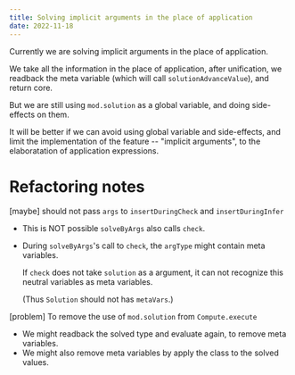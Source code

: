 ```yaml
---
title: Solving implicit arguments in the place of application
date: 2022-11-18
---
```


Currently we are solving implicit arguments in the place of application.

We take all the information in the place of application,
after unification, we readback the meta variable
(which will call `solutionAdvanceValue`),
and return core.

But we are still using `mod.solution` as a global variable,
and doing side-effects on them.

It will be better if we can avoid using global variable and side-effects,
and limit the implementation of the feature -- "implicit arguments",
to the elaboratation of application expressions.

# Refactoring notes

[maybe] should not pass `args` to `insertDuringCheck` and `insertDuringInfer`

- This is NOT possible `solveByArgs` also calls `check`.

- During `solveByArgs`'s call to `check`,
  the `argType` might contain meta variables.

  If `check` does not take `solution` as a argument,
  it can not recognize this neutral variables as meta variables.

  (Thus `Solution` should not has `metaVars`.)

[problem] To remove the use of `mod.solution` from `Compute.execute`

- We might readback the solved type and evaluate again, to remove meta variables.
- We might also remove meta variables by apply the class to the solved values.
